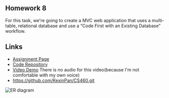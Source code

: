 ## Homework 8

For this task, we're going to create a MVC web application that uses a multi-table, relational database and use a “Code First with an Existing Database” workflow.

## Links

* [Assignment Page](http://www.wou.edu/~morses/classes/cs46x/assignments/HW8_1819.html)
* [Code Repository](https://github.com/KexinPan/CS460/tree/master/HW8)
* [Video Demo](https://youtu.be/KKjnPv83tFA) There is no audio for this video(because I'm not comfortable with my own voice)
* https://github.com/KexinPan/CS460.git

![ER diagram](../../../HW8Two/ER-diagram.jpg)

